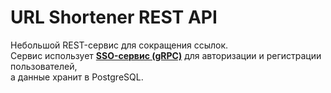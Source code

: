 # URL Shortener REST API

Небольшой REST-сервис для сокращения ссылок.  
Сервис использует **[SSO-сервис (gRPC)](https://github.com/Sheridanlk/gRPCAuth)** для авторизации и регистрации пользователей,  
а данные хранит в PostgreSQL.
